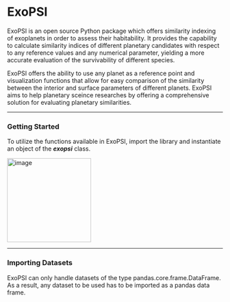 # ExoPSI

ExoPSI is an open source Python package which offers similarity indexing of exoplanets in order to assess their habitability. It provides the capability to calculate similarity indices of different planetary candidates with respect to any reference values and any numerical parameter, yielding a more accurate evaluation of the survivability of different species. 

ExoPSI offers the ability to use any planet as a reference point and visualization functions that allow for easy comparison of the similarity between the interior and surface parameters of different planets. ExoPSI aims to help planetary sceince researches by offering a comprehensive solution for evaluating planetary similarities.

<hr>

### Getting Started

To utilize the functions available in ExoPSI, import the library and instantiate an object of the **_exopsi_** class.

<img width="196" alt="image" src="https://user-images.githubusercontent.com/69034801/229033184-e12cc1ea-a19d-4a4f-b761-57f76d09c3aa.png">

<hr>

### Importing Datasets 

ExoPSI can only handle datasets of the type pandas.core.frame.DataFrame. As a result, any dataset to be used has to be imported as a pandas data frame. 

